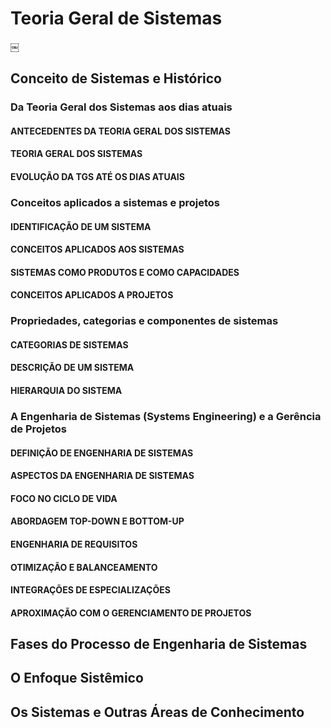 # Teoria Geral de Sistemas
￼
## Conceito de Sistemas e Histórico
### Da Teoria Geral dos Sistemas aos dias atuais
#### ANTECEDENTES DA TEORIA GERAL DOS SISTEMAS
#### TEORIA GERAL DOS SISTEMAS
#### EVOLUÇÃO DA TGS ATÉ OS DIAS ATUAIS

### Conceitos aplicados a sistemas e projetos
#### IDENTIFICAÇÃO DE UM SISTEMA
#### CONCEITOS APLICADOS AOS SISTEMAS
#### SISTEMAS COMO PRODUTOS E COMO CAPACIDADES
#### CONCEITOS APLICADOS A PROJETOS

### Propriedades, categorias e componentes de sistemas
#### CATEGORIAS DE SISTEMAS
#### DESCRIÇÃO DE UM SISTEMA
#### HIERARQUIA DO SISTEMA

### A Engenharia de Sistemas (Systems Engineering) e a Gerência de Projetos
#### DEFINIÇÃO DE ENGENHARIA DE SISTEMAS
#### ASPECTOS DA ENGENHARIA DE SISTEMAS
#### FOCO NO CICLO DE VIDA
#### ABORDAGEM TOP-DOWN E BOTTOM-UP
#### ENGENHARIA DE REQUISITOS
#### OTIMIZAÇÃO E BALANCEAMENTO
#### INTEGRAÇÕES DE ESPECIALIZAÇÕES
#### APROXIMAÇÃO COM O GERENCIAMENTO DE PROJETOS


## Fases do Processo de Engenharia de Sistemas
## O Enfoque Sistêmico
## Os Sistemas e Outras Áreas de Conhecimento